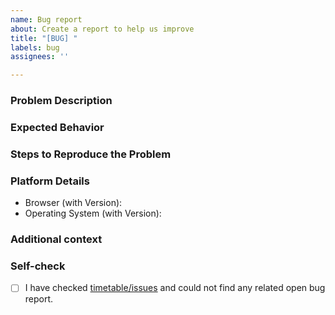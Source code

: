 ```yaml
---
name: Bug report
about: Create a report to help us improve
title: "[BUG] "
labels: bug
assignees: ''

---
```


### Problem Description
<!-- Outline the problem here -->

### Expected Behavior
<!-- What did you expect to happen? -->

### Steps to Reproduce the Problem
<!-- Optional, but these would help us fix the problem faster -->


### Platform Details
* Browser (with Version): <!-- For example, "Edge Dev 98.0.1100.3 (Official build) dev (64-bit)" -->
* Operating System (with Version): <!-- Windows 10/Ubuntu 18.04/MacOS 12/iPadOS 15.2/Android 11/iOS 15.2 -->

### Additional context
<!-- Optional; Add any other context about the problem here. -->

### Self-check
- [ ] I have checked [timetable/issues](https://github.com/sdgniser/timetable/issues) and could not find any related open bug report.
